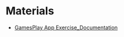 # Materials
- [GamesPlay App Exercise_Documentation](https://github.com/TheStormWeaver/Front-End/files/7533666/GamesPlay_.docx)





